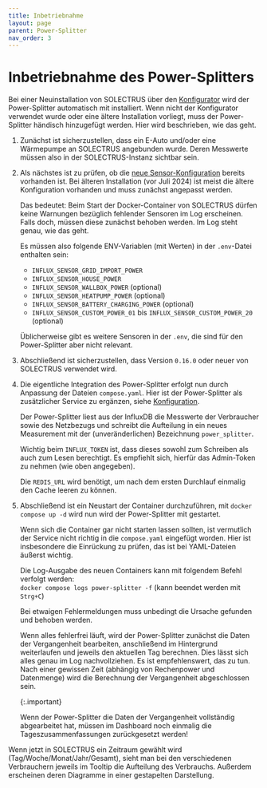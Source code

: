 ```yaml
---
title: Inbetriebnahme
layout: page
parent: Power-Splitter
nav_order: 3
---
```


# Inbetriebnahme des Power-Splitters

Bei einer Neuinstallation von SOLECTRUS über den [Konfigurator](https://configurator.solectrus.de/) wird der Power-Splitter automatisch mit installiert. Wenn nicht der Konfigurator verwendet wurde oder eine ältere Installation vorliegt, muss der Power-Splitter händisch hinzugefügt werden. Hier wird beschrieben, wie das geht.

1. Zunächst ist sicherzustellen, dass ein E-Auto und/oder eine Wärmepumpe an SOLECTRUS angebunden wurde. Deren Messwerte müssen also in der SOLECTRUS-Instanz sichtbar sein.

2. Als nächstes ist zu prüfen, ob die [neue Sensor-Konfiguration](/wartung/sensor-konfiguration) bereits vorhanden ist. Bei älteren Installation (vor Juli 2024) ist meist die ältere Konfiguration vorhanden und muss zunächst angepasst werden.

   Das bedeutet: Beim Start der Docker-Container von SOLECTRUS dürfen keine Warnungen bezüglich fehlender Sensoren im Log erscheinen. Falls doch, müssen diese zunächst behoben werden. Im Log steht genau, wie das geht.

   Es müssen also folgende ENV-Variablen (mit Werten) in der `.env`-Datei enthalten sein:

   - `INFLUX_SENSOR_GRID_IMPORT_POWER`
   - `INFLUX_SENSOR_HOUSE_POWER`
   - `INFLUX_SENSOR_WALLBOX_POWER` (optional)
   - `INFLUX_SENSOR_HEATPUMP_POWER` (optional)
   - `INFLUX_SENSOR_BATTERY_CHARGING_POWER` (optional)
   - `INFLUX_SENSOR_CUSTOM_POWER_01` bis `INFLUX_SENSOR_CUSTOM_POWER_20` (optional)

   Üblicherweise gibt es weitere Sensoren in der `.env`, die sind für den Power-Splitter aber nicht relevant.

3. Abschließend ist sicherzustellen, dass Version `0.16.0` oder neuer von SOLECTRUS verwendet wird.

4. Die eigentliche Integration des Power-Splitter erfolgt nun durch Anpassung der Dateien `compose.yaml`. Hier ist der Power-Splitter als zusätzlicher Service zu ergänzen, siehe [Konfiguration](/referenz/power-splitter/konfiguration).

   Der Power-Splitter liest aus der InfluxDB die Messwerte der Verbraucher sowie des Netzbezugs und schreibt die Aufteilung in ein neues Measurement mit der (unveränderlichen) Bezeichnung `power_splitter`.

   Wichtig beim `INFLUX_TOKEN` ist, dass dieses sowohl zum Schreiben als auch zum Lesen berechtigt. Es empfiehlt sich, hierfür das Admin-Token zu nehmen (wie oben angegeben).

   Die `REDIS_URL` wird benötigt, um nach dem ersten Durchlauf einmalig den Cache leeren zu können.

5. Abschließend ist ein Neustart der Container durchzuführen, mit `docker compose up -d` wird nun wird der Power-Splitter mit gestartet.

   Wenn sich die Container gar nicht starten lassen sollten, ist vermutlich der Service nicht richtig in die `compose.yaml` eingefügt worden. Hier ist insbesondere die Einrückung zu prüfen, das ist bei YAML-Dateien äußerst wichtig.

   Die Log-Ausgabe des neuen Containers kann mit folgendem Befehl verfolgt werden:\
   `docker compose logs power-splitter -f` (kann beendet werden mit `Strg+C`)

   Bei etwaigen Fehlermeldungen muss unbedingt die Ursache gefunden und behoben werden.

   Wenn alles fehlerfrei läuft, wird der Power-Splitter zunächst die Daten der Vergangenheit bearbeiten, anschließend im Hintergrund weiterlaufen und jeweils den aktuellen Tag berechnen. Dies lässt sich alles genau im Log nachvollziehen. Es ist empfehlenswert, das zu tun. Nach einer gewissen Zeit (abhängig von Rechenpower und Datenmenge) wird die Berechnung der Vergangenheit abgeschlossen sein.

   {:.important}

   Wenn der Power-Splitter die Daten der Vergangenheit vollständig abgearbeitet hat, müssen im Dashboard noch einmalig die Tageszusammenfassungen zurückgesetzt werden!

Wenn jetzt in SOLECTRUS ein Zeitraum gewählt wird (Tag/Woche/Monat/Jahr/Gesamt), sieht man bei den verschiedenen Verbrauchern jeweils im Tooltip die Aufteilung des Verbrauchs. Außerdem erscheinen deren Diagramme in einer gestapelten Darstellung.
